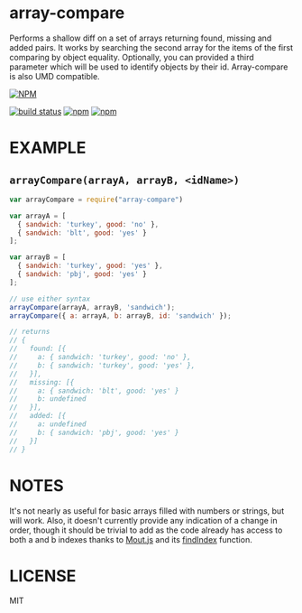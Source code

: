 array-compare
=====

Performs a shallow diff on a set of arrays returning found, missing and added pairs. It works by searching the second array for the items of the first comparing by object equality. Optionally, you can provided a third parameter which will be used to identify objects by their id. Array-compare is also UMD compatible.

[![NPM](https://nodei.co/npm/array-compare.png)](https://nodei.co/npm/array-compare/)

[![build status](https://img.shields.io/travis/willhoag/array-compare.svg)](http://travis-ci.org/willhoag/array-compare)
[![npm](https://img.shields.io/npm/v/array-compare.svg)](http://travis-ci.org/willhoag/array-compare)
[![npm](https://img.shields.io/bower/v/array-compare.svg)](http://travis-ci.org/willhoag/array-compare)

EXAMPLE
====

`arrayCompare(arrayA, arrayB, <idName>)`
---

```js
var arrayCompare = require("array-compare")

var arrayA = [
  { sandwich: 'turkey', good: 'no' },
  { sandwich: 'blt', good: 'yes' }
];

var arrayB = [
  { sandwich: 'turkey', good: 'yes' },
  { sandwich: 'pbj', good: 'yes' }
];

// use either syntax
arrayCompare(arrayA, arrayB, 'sandwich');
arrayCompare({ a: arrayA, b: arrayB, id: 'sandwich' });

// returns
// {
//   found: [{
//     a: { sandwich: 'turkey', good: 'no' },
//     b: { sandwich: 'turkey', good: 'yes' },
//   }],
//   missing: [{
//     a: { sandwich: 'blt', good: 'yes' }
//     b: undefined
//   }],
//   added: [{
//     a: undefined
//     b: { sandwich: 'pbj', good: 'yes' }
//   }]
// }
```

NOTES
===
It's not nearly as useful for basic arrays filled with numbers or strings, but will work. Also, it doesn't currently provide any indication of a change in order, though it should be trivial to add as the code already has access to both a and b indexes thanks to [Mout.js](http://moutjs.com) and its [findIndex](http://moutjs.com/docs/latest/array.html#findIndex) function.

LICENSE
=======

MIT
